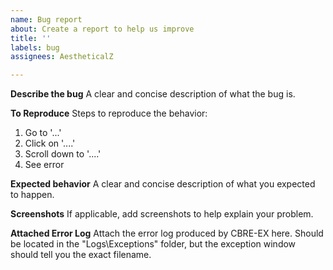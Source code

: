 ```yaml
---
name: Bug report
about: Create a report to help us improve
title: ''
labels: bug
assignees: AestheticalZ

---
```


**Describe the bug**
A clear and concise description of what the bug is.

**To Reproduce**
Steps to reproduce the behavior:
1. Go to '...'
2. Click on '....'
3. Scroll down to '....'
4. See error

**Expected behavior**
A clear and concise description of what you expected to happen.

**Screenshots**
If applicable, add screenshots to help explain your problem.

**Attached Error Log**
Attach the error log produced by CBRE-EX here. Should be located in the "Logs\Exceptions" folder, but the exception window should tell you the exact filename.
